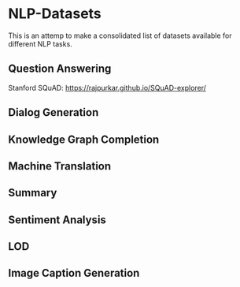 # NLP-Datasets
This is an attemp to make a consolidated list of datasets available for different NLP tasks. 
## Question Answering
Stanford SQuAD: https://rajpurkar.github.io/SQuAD-explorer/
## Dialog Generation
## Knowledge Graph Completion
## Machine Translation
## Summary
## Sentiment Analysis
## LOD 
## Image Caption Generation

